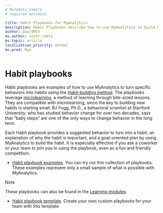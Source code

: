```yaml
---
# Metadata Sample
# required metadata

title: Habit Playbooks for MyAnalytics
description: Habit Playbooks describe how to use MyAnalytics to build better work habits
author: paul9955
ms.author: scott.ruble
ms.topic: article
localization_priority: normal 
ms.prod: Mya
---
```


# Habit playbooks

Habit playbooks are examples of how to use MyAnalytics to turn specific behaviors into habits using the [Habit-building method](Adopt-Habit-building-method.md). The playbooks leverage [microlearning](https://en.wikipedia.org/wiki/Microlearning), a method of learning through bite-sized lessons. They are compatible with microlearning, since the key to building new habits is starting small. BJ Fogg, Ph.D., a behavioral scientist at Stanford University, who has studied behavior change for over two decades, says that “baby steps” are one of the only ways to change behavior in the long term.

Each Habit playbook provides a suggested behavior to turn into a habit, an explanation of why the habit is important, and a goal-oriented plan by using MyAnalytics to build the habit. It is especially effective if you ask a coworker or your team to join you in using the playbook, even as a fun and friendly competition.

 * [Habit playbook examples](Habit-playbook-examples.pdf). You can try out this collection of playbooks. These examples represent only a small sample of what is possible with MyAnalytics.

  > [!Note] 
  > These playbooks can also be found in the [Learning modules](Adopt-Learning-Modules.md). 

 * [Habit playbook template](Habit-playbook-template.pptx). Create your own custom playbooks for your team with this template.



